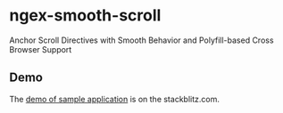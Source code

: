 # ngex-smooth-scroll
Anchor Scroll Directives with Smooth Behavior and Polyfill-based Cross Browser Support 

## Demo
The [demo of sample application](https://angular-ivy-5revsm.stackblitz.io) is on the stackblitz.com. 
